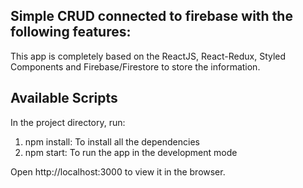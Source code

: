 ## Simple CRUD connected to firebase with the following features:

This app is completely based on the ReactJS, React-Redux, Styled Components and Firebase/Firestore to store the information.

## Available Scripts

In the project directory, run:

1. npm install: To install all the dependencies <br />
2. npm start: To run the app in the development mode

Open http://localhost:3000 to view it in the browser.
